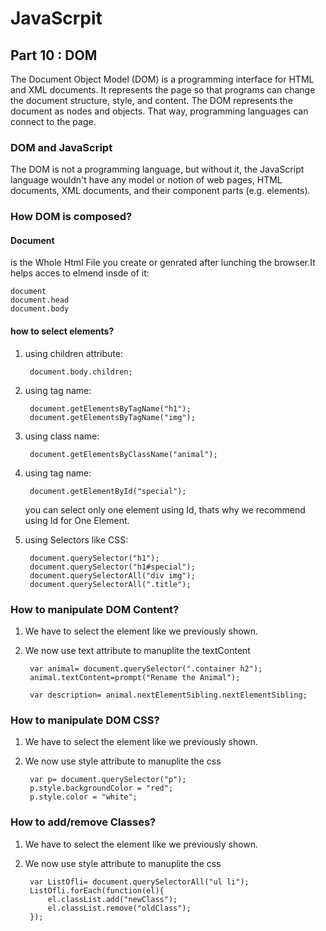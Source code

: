 JavaScrpit
===========
Part 10 : DOM
-----------
The Document Object Model (DOM) is a programming interface for HTML and XML documents. It represents the page so that programs can change the document structure, style, and content. The DOM represents the document as nodes and objects. That way, programming languages can connect to the page.

### DOM and JavaScript

The DOM is not a programming language, but without it, the JavaScript language wouldn't have any model or notion of web pages, HTML documents, XML documents, and their component parts (e.g. elements).

### How DOM is composed?

#### Document
is the Whole Html File you create or genrated after lunching the browser.It helps acces to elmend insde of it:
    
    document
    document.head
    document.body

#### how to select elements?
1. using children attribute:

        document.body.children;

2. using tag name:

        document.getElementsByTagName("h1");
        document.getElementsByTagName("img");

3. using class name:

        document.getElementsByClassName("animal");

4. using tag name:

        document.getElementById("special");
    you can select only one element using Id, thats why we recommend using Id for One Element.
5. using Selectors like CSS:

        document.querySelector("h1");
        document.querySelector("h1#special");
        document.querySelectorAll("div img");
        document.querySelectorAll(".title");
### How to manipulate DOM Content?
1. We have to select the element like we previously shown.
2. We now use text attribute to manuplite the textContent

        var animal= document.querySelector(".container h2");
        animal.textContent=prompt("Rename the Animal");

        var description= animal.nextElementSibling.nextElementSibling;

### How to manipulate DOM CSS?
1. We have to select the element like we previously shown.
2. We now use style attribute to manuplite the css

        var p= document.querySelector("p");
        p.style.backgroundColor = "red";
        p.style.color = "white";

### How to add/remove Classes?
1. We have to select the element like we previously shown.
2. We now use style attribute to manuplite the css

        var ListOfli= document.querySelectorAll("ul li");
        ListOfli.forEach(function(el){
            el.classList.add("newClass");
            el.classList.remove("oldClass");
        });

